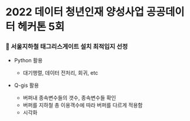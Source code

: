# 2022 데이터 청년인재 양성사업 공공데이터 헤커톤 5회
### 🚃 서울지하철 태그리스게이트 설치 최적입지 선정

- Python 활용
  - 대기행렬, 데이터 전처리, 회귀, etc
 
- Q-gis 활용
  - 버퍼내 종속변수들의 갯수, 종속변수들 확인
  - 버퍼를 지하철 총 이용객수에 따라 버퍼를 다르게 적용함
  - 시각화
